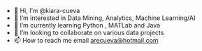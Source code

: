 - 👋 Hi, I’m @kiara-cueva
- 👀 I’m interested in Data Mining, Analytics, Machine Learning/AI
- 🌱 I’m currently learning Python , MATLab and Java
- 💞️ I’m looking to collaborate on various data projects 
- 📫 How to reach me email arecueva@hotmail.com

<!---
kiara-cueva/kiara-cueva is a ✨ special ✨ repository because its `README.md` (this file) appears on your GitHub profile.
You can click the Preview link to take a look at your changes.
--->

